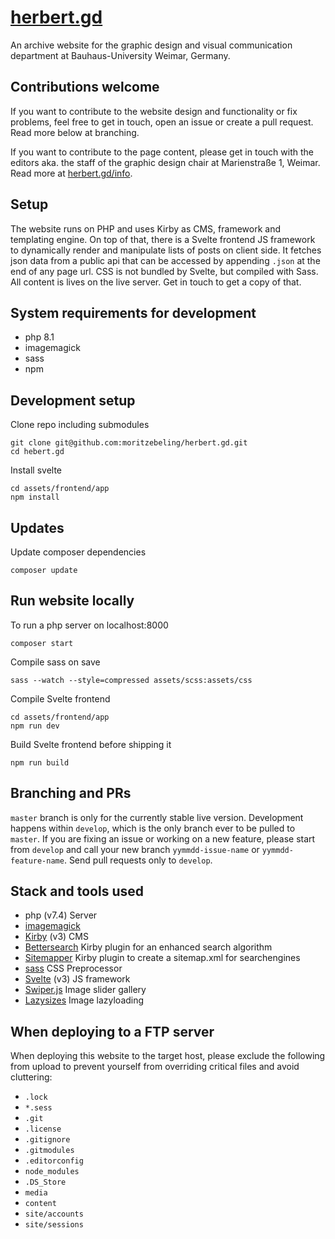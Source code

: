 # [herbert.gd](https://herbert.gd)
An archive website for the graphic design and visual communication department at Bauhaus-University Weimar, Germany.

## Contributions welcome
If you want to contribute to the website design and functionality or fix problems, feel free to get in touch, open an issue or create a pull request. Read more below at branching.

If you want to contribute to the page content, please get in touch with the editors aka. the staff of the graphic design chair at Marienstraße 1, Weimar. Read more at [herbert.gd/info](https://herbert.gd/info).

## Setup
The website runs on PHP and uses Kirby as CMS, framework and templating engine. On top of that, there is a Svelte frontend JS framework to dynamically render and manipulate lists of posts on client side. It fetches json data from a public api that can be accessed by appending `.json` at the end of any page url.
CSS is not bundled by Svelte, but compiled with Sass.
All content is lives on the live server. Get in touch to get a copy of that.

## System requirements for development
- php 8.1
- imagemagick
- sass
- npm

## Development setup

Clone repo including submodules
```
git clone git@github.com:moritzebeling/herbert.gd.git
cd hebert.gd
```

Install svelte
```
cd assets/frontend/app
npm install
```

## Updates
Update composer dependencies
```
composer update
```

## Run website locally

To run a php server on localhost:8000
```
composer start
```

Compile sass on save
```
sass --watch --style=compressed assets/scss:assets/css
```

Compile Svelte frontend
```
cd assets/frontend/app
npm run dev
```

Build Svelte frontend before shipping it
```
npm run build
```

## Branching and PRs
`master` branch is only for the currently stable live version. Development happens within `develop`, which is the only branch ever to be pulled to `master`. If you are fixing an issue or working on a new feature, please start from `develop` and call your new branch `yymmdd-issue-name` or `yymmdd-feature-name`. Send pull requests only to `develop`.

## Stack and tools used
- php (v7.4) Server
- [imagemagick](https://www.serverlab.ca/tutorials/linux/administration-linux/how-to-install-imagemagick-for-php-on-ubuntu-18-04/)
- [Kirby](https://getkirby.com) (v3) CMS
- [Bettersearch](https://github.com/bvdputte/kirby-bettersearch) Kirby plugin for an enhanced search algorithm
- [Sitemapper](https://gitlab.com/kirbyzone/sitemapper) Kirby plugin to create a sitemap.xml for searchengines
- [sass](https://sass-lang.com) CSS Preprocessor
- [Svelte](https://svelte.dev) (v3) JS framework
- [Swiper.js](https://swiperjs.com) Image slider gallery
- [Lazysizes](https://github.com/aFarkas/lazysizes) Image lazyloading

## When deploying to a FTP server
When deploying this website to the target host, please exclude the following from upload to prevent yourself from overriding critical files and avoid cluttering:
- `.lock`
- `*.sess`
- `.git`
- `.license`
- `.gitignore`
- `.gitmodules`
- `.editorconfig`
- `node_modules`
- `.DS_Store`
- `media`
- `content`
- `site/accounts`
- `site/sessions`
